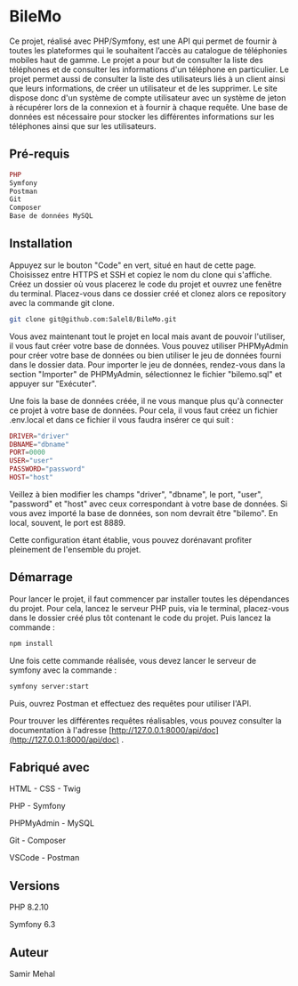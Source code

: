 # BileMo

Ce projet, réalisé avec PHP/Symfony, est une API qui permet de fournir à toutes les plateformes qui le souhaitent l’accès au catalogue de téléphonies mobiles haut de gamme. Le projet a pour but de consulter la liste des téléphones et de consulter les informations d'un téléphone en particulier. Le projet permet aussi de consulter la liste des utilisateurs liés à un client ainsi que leurs informations, de créer un utilisateur et de les supprimer. Le site dispose donc d'un système de compte utilisateur avec un système de jeton à récupérer lors de la connexion et à fournir à chaque requête. Une base de données est nécessaire pour stocker les différentes informations sur les téléphones ainsi que sur les utilisateurs.

## Pré-requis

```php
PHP
Symfony
Postman
Git
Composer
Base de données MySQL
```

## Installation

Appuyez sur le bouton "Code" en vert, situé en haut de cette page. Choisissez entre HTTPS et SSH et copiez le nom du clone qui s'affiche. Créez un dossier où vous placerez le code du projet et ouvrez une fenêtre du terminal. Placez-vous dans ce dossier créé et clonez alors ce repository avec la commande git clone.

```bash
git clone git@github.com:Salel8/BileMo.git
```

Vous avez maintenant tout le projet en local mais avant de pouvoir l'utiliser, il vous faut créer votre base de données. Vous pouvez utiliser PHPMyAdmin pour créer votre base de données ou bien utiliser le jeu de données fourni dans le dossier data. Pour importer le jeu de données, rendez-vous dans la section "Importer" de PHPMyAdmin, sélectionnez le fichier "bilemo.sql" et appuyer sur "Exécuter".

Une fois la base de données créée, il ne vous manque plus qu'à connecter ce projet à votre base de données. Pour cela, il vous faut créez un fichier .env.local et dans ce fichier il vous faudra insérer ce qui suit :

```php
DRIVER="driver"
DBNAME="dbname"
PORT=0000
USER="user"
PASSWORD="password"
HOST="host"
```

Veillez à bien modifier les champs "driver", "dbname", le port, "user", "password" et "host" avec ceux correspondant à votre base de données. Si vous avez importé la base de données, son nom devrait être "bilemo". En local, souvent, le port est 8889.

Cette configuration étant établie, vous pouvez dorénavant profiter pleinement de l'ensemble du projet.

## Démarrage

Pour lancer le projet, il faut commencer par installer toutes les dépendances du projet. Pour cela, lancez le serveur PHP puis, via le terminal, placez-vous dans le dossier créé plus tôt contenant le code du projet. Puis lancez la commande :

```bash
npm install
```
Une fois cette commande réalisée, vous devez lancer le serveur de symfony avec la commande :

```bash
symfony server:start
```

Puis, ouvrez Postman et effectuez des requêtes pour utiliser l'API. 

Pour trouver les différentes requêtes réalisables, vous pouvez consulter la documentation à l'adresse [http://127.0.0.1:8000/api/doc](http://127.0.0.1:8000/api/doc) .


## Fabriqué avec 

HTML - CSS - Twig

PHP - Symfony

PHPMyAdmin - MySQL

Git - Composer

VSCode - Postman

## Versions

PHP 8.2.10

Symfony 6.3

## Auteur

Samir Mehal